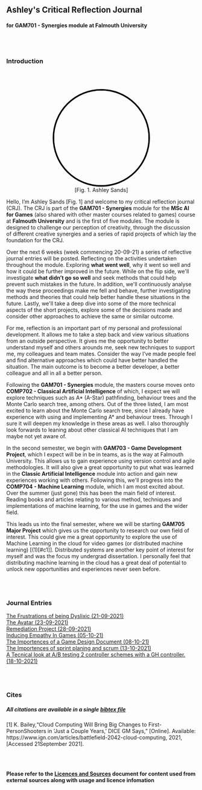 ## Ashley's Critical Reflection Journal
#### for **GAM701 - Synergies** module at **Falmouth University**
<br />
<br />

### Introduction

<br />
<br />

<p style="text-align: center;">
<img src="http://www.ashleysands.co.uk/includes/images/me.jpeg" style="border:4px solid black; border-radius: 100%; width: 250px; margin-left: auto; margin-right: auto;" >
<br />
[Fig. 1. Ashley Sands]
</p>

Hello, I’m Ashley Sands [Fig. 1] and welcome to my critical reflection journal (CRJ). The CRJ is part of the **GAM701 - Synergies** module for the **MSc AI for Games** (also shared with other master courses related to games) course at **Falmouth University** and is the first of five modules. The module is designed to challenge our perception of creativity, through the discussion of different creative synergies and a series of rapid projects of which lay the foundation for the CRJ. 

Over the next 6 weeks (week commencing 20-09-21) a series of reflective journal entries will be posted. Reflecting on the activities undertaken throughout the module. Exploring **what went well**, why it went so well and how it could be further improved in the future. While on the flip side, we'll investigate **what didn’t go so well** and seek methods that could help prevent such mistakes in the future. In addition, we'll continuously analyse the way these proceedings make me fell and behave, further investigating methods and theories that could help better handle these situations in the future. Lastly, we'll take a deep dive into some of the more technical aspects of the short projects, explore some of the decisions made and consider other approaches to achieve the same or similar outcome.

For me, reflection is an important part of my personal and professional development. It allows me to take a step back and view various situations from an outside perspective. It gives me the opportunity to better understand myself and others arounds me, seek new techniques to support me, my colleagues and team mates. Consider the way I’ve made people feel and find alternative approaches which could have better handled the situation. The main outcome is to become a better developer, a better colleague and all in all a better person.

Following the **GAM701 - Synergies** module, the masters course moves onto **COMP702 - Classical Artificial Intelligence** of which, I expect we will explore techniques such as A* (A-Star) pathfinding, behaviour trees and the Monte Carlo search tree, among others. Out of the three listed, I am most excited to learn about the Monte Carlo search tree, since I already have experience with using and implementing A* and behaviour trees. Through I sure it will deepen my knowledge in these areas as well. I also thoroughly look forwards to leaning about other classical AI techniques that I am maybe not yet aware of.

In the second semester, we begin with **GAM703 - Game Development Project**, which I expect will be in be in teams, as is the way at Falmouth University. This allows us to gain experience using version control and agile methodologies. It will also give a great opportunity to put what was learned in the **Classic Artificial Intelligence** module into action and gain new experiences working with others. Following this, we'll progress into the **COMP704 - Machine Learning** module, which I am most excited about. Over the summer (just gone) this has been the main field of interest. Reading books and articles relating to various method, techniques and implementations of machine learning, for the use in games and the wider field.

This leads us into the final semester, where we will be starting **GAM705 Major Project** which gives us the opportunity to research our own field of interest. This could give me a great opportunity to explore the use of Machine Learning in the cloud for video games (or distributed machine learning) [(1)[#c1]]. Distributed systems are another key point of interest for myself and was the focus my undergrad dissertation. I personally feel that distributing machine learning in the cloud has a great deal of potential to unlock new opportunities and experiences never seen before.


<br />
<br />

### Journal Entries

[The Frustrations of being Dyslixic (21-09-2021)](./entries/journal_0.md)  
[The Avatar (23-09-2021)](./entries/journal_1.md)  
[Remediation Project (28-09-2021)](./entries/journal_2.md)  
[Inducing Empathy In Games (05-10-21)](./entries/journal_3.md)  
[The Importences of a Game Design Document (08-10-21)](./entries/journal_4.md)  
[The Importences of sprint planing and scrum (13-10-2021)](./entries/journal_5.md)  
[A Tecnical look at A/B testing 2 controller schemes with a GH controller. (18-10-2021)](./entries/journal_6.md)  

<br />
<br />

### Cites
##### All citations are available in a single [bibtex file](../references.bib)
<p id="c1">
[1]  K. Bailey,“Cloud Computing Will Bring Big Changes to First-PersonShooters in ’Just a Couple Years,’ DICE GM Says,”   [Online]. Available: https://www.ign.com/articles/battlefield-2042-cloud-computing, 2021, [Accessed 21September 2021].
</p>

<br />
<br />

**Please refer to the [Licences and Sources](../resources/licences-and-sources) document for content used from external sources along with usage and licence infomation**

<br />

